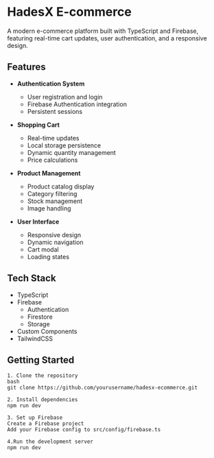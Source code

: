 # HadesX E-commerce

A modern e-commerce platform built with TypeScript and Firebase, featuring real-time cart updates, user authentication, and a responsive design.

## Features

- **Authentication System**
  - User registration and login
  - Firebase Authentication integration
  - Persistent sessions

- **Shopping Cart**
  - Real-time updates
  - Local storage persistence
  - Dynamic quantity management
  - Price calculations

- **Product Management**
  - Product catalog display
  - Category filtering
  - Stock management
  - Image handling

- **User Interface**
  - Responsive design
  - Dynamic navigation
  - Cart modal
  - Loading states

## Tech Stack

- TypeScript
- Firebase
  - Authentication
  - Firestore
  - Storage
- Custom Components
- TailwindCSS


## Getting Started
```
1. Clone the repository
bash
git clone https://github.com/yourusername/hadesx-ecommerce.git

2. Install dependencies
npm run dev

3. Set up Firebase
Create a Firebase project
Add your Firebase config to src/config/firebase.ts

4.Run the development server
npm run dev
